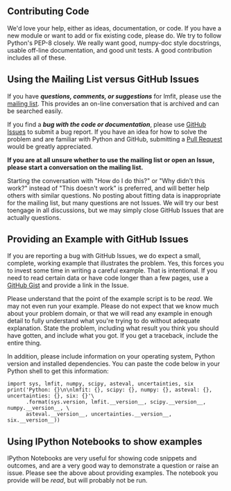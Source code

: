 ## Contributing Code

We'd love your help, either as ideas, documentation, or code.  If you have a
new module or want to add or fix existing code, please do.  We try to follow
Python's PEP-8 closely.  We really want good, numpy-doc style docstrings,
usable off-line documentation, and good unit tests.  A good contribution
includes all of these.

## Using the Mailing List versus GitHub Issues

If you have ***questions, comments, or suggestions*** for lmfit, please use the
[mailing list](https://groups.google.com/group/lmfit-py).  This provides an
on-line conversation that is archived and can be searched easily.

If you find a ***bug with the code or documentation***, please use
[GitHub Issues](https://github.com/lmfit/lmfit-py/issues) to submit a bug report.
If you have an idea for how to solve the problem and are familiar with Python
and GitHub, submitting a [Pull Request](https://github.com/lmfit/lmfit-py/pulls)
would be greatly appreciated.

**If you are at all unsure whether to use the mailing list or open an Issue,
please start a conversation on the mailing list.**

Starting the conversation with "How do I do this?" or "Why didn't this work?"
instead of "This doesn't work" is preferred, and will better help others with
similar questions.  No posting about fitting data is inappropriate for the
mailing list, but many questions are not Issues.  We will try our best toengage
in all discussions, but we may simply close GitHub Issues that are actually
questions.

## Providing an Example with GitHub Issues

If you are reporting a bug with GitHub Issues, we do expect a small, complete,
working example that illustrates the problem.  Yes, this forces you to
invest some time in writing a careful example.  That is intentional.   If
you need to read certain data or have code longer than a few pages, use a
[GitHub Gist](https://gist.github.com/) and provide a link in the Issue.

Please understand that the point of the example script is to be *read*.
We may not even run your example.  Please do not expect that we know much
about your problem domain, or that we will read any example in enough detail to
fully understand what you're trying to do without adequate explanation.
State the problem, including what result you think you should have
gotten, and include what you got.  If you get a traceback, include the
entire thing.

In addition, please include information on your operating system, Python
version and installed dependencies. You can paste the code below in your
Python shell to get this information:

    import sys, lmfit, numpy, scipy, asteval, uncertainties, six
    print('Python: {}\n\nlmfit: {}, scipy: {}, numpy: {}, asteval: {}, uncertainties: {}, six: {}'\
          .format(sys.version, lmfit.__version__, scipy.__version__, numpy.__version__, \
          asteval.__version__, uncertainties.__version__, six.__version__))

## Using IPython Notebooks to show examples

IPython Notebooks are very useful for showing code snippets and outcomes,
and are a very good way to demonstrate a question or raise an issue.  Please
see the above about providing examples.  The notebook you provide will be
*read*, but will probably not be run.
